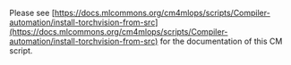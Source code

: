 Please see [https://docs.mlcommons.org/cm4mlops/scripts/Compiler-automation/install-torchvision-from-src](https://docs.mlcommons.org/cm4mlops/scripts/Compiler-automation/install-torchvision-from-src) for the documentation of this CM script.

